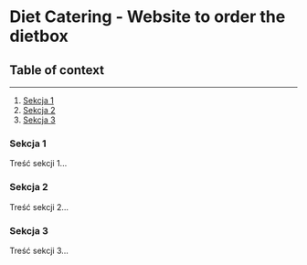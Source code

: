 # Diet Catering - Website to order the dietbox


## Table of context
__________________


1. [Sekcja 1](#sekcja-1)
2. [Sekcja 2](#sekcja-2)
3. [Sekcja 3](#sekcja-3)

### Sekcja 1
Treść sekcji 1...

### Sekcja 2
Treść sekcji 2...

### Sekcja 3
Treść sekcji 3...
